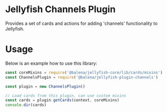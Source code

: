 # Jellyfish Channels Plugin

Provides a set of cards and actions for adding 'channels' functionality to Jellyfish.

# Usage

Below is an example how to use this library:

```js
const coreMixins = require('@balena/jellyfish-core/lib/cards/mixins')
const ChannelsPlugin = require('@balena/jellyfish-plugin-channels')

const plugin = new ChannelsPlugin()

// Load cards from this plugin, can use custom mixins
const cards = plugin.getCards(context, coreMixins)
console.dir(cards)
```
